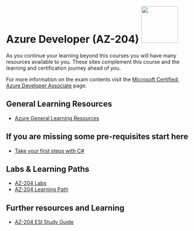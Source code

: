 # Azure Developer (AZ-204) <img src="https://github.com/georgiakalyva/learningresources/raw/main/assets/az-204.png" width="100">

As you continue your learning beyond this courses you will have many resources available to you. These sites complement this course and the learning and certification journey ahead of you.

For more information on the exam contents visit the [Microsoft Certified: Azure Developer Associate](https://docs.microsoft.com/en-us/learn/certifications/azure-developer/ "Microsoft Certified: Azure Developer Associate") page.

## General Learning Resources

- [Azure General Learning Resources](https://georgiakalyva.github.io/Learning-Resources/ "ESI & Azure General Learning Resources")

## If you are missing some pre-requisites start here

- [Take your first steps with C#](https://docs.microsoft.com/en-us/learn/paths/csharp-first-steps/)

## Labs & Learning Paths

- [AZ-204 Labs](https://microsoftlearning.github.io/AZ-204-DevelopingSolutionsforMicrosoftAzure/)
- [AZ-204 Learning Path](https://docs.microsoft.com/en-us/users/msftofficialcurriculum-4292/collections/8wn5cg7jxdg0jj)

## Further resources and Learning

- [AZ-204 ESI Study Guide](https://aka.ms/ESIStudyGuide_AZ-204?wt.mc_id=esi_bom_content_wwl)
